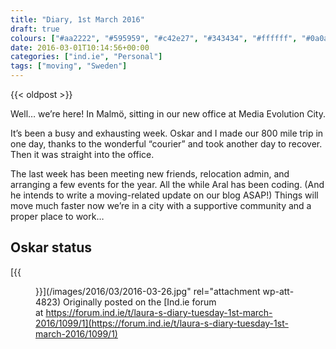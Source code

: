 ```yaml
---
title: "Diary, 1st March 2016"
draft: true
colours: ["#aa2222", "#595959", "#c42e27", "#343434", "#ffffff", "#0a0a0a", "#ffffff"]
date: 2016-03-01T10:14:56+00:00
categories: ["ind.ie", "Personal"]
tags: ["moving", "Sweden"]
---
```


{{< oldpost >}}

Well… we’re here! In Malmö, sitting in our new office at Media Evolution City.

It’s been a busy and exhausting week. Oskar and I made our 800 mile trip in one day, thanks to the wonderful “courier” and took another day to recover. Then it was straight into the office.

The last week has been meeting new friends, relocation admin, and arranging a few events for the year. All the while Aral has been coding. (And he intends to write a moving-related update on our blog ASAP!) Things will move much faster now we’re in a city with a supportive community and a proper place to work…

## Oskar status

[{{<figure class="wp-caption aligncenter size-full wp-image-4823" src="/images/2016/03/2016-03-26.jpg" alt="Oskar the dog on the sandy beach in Malmö" width="800" height="600" caption="Loving the beach!">}}](/images/2016/03/2016-03-26.jpg" rel="attachment wp-att-4823)
Originally posted on the [Ind.ie forum at https://forum.ind.ie/t/laura-s-diary-tuesday-1st-march-2016/1099/1](https://forum.ind.ie/t/laura-s-diary-tuesday-1st-march-2016/1099/1)

	